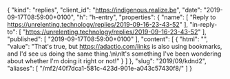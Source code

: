 {
  "kind": "replies",
  "client_id": "https://indigenous.realize.be",
  "date": "2019-09-17T08:59:00+0100",
  "h": "h-entry",
  "properties": {
    "name": [
      "Reply to https://unrelenting.technology/replies/2019-09-16-23-43-52"
    ],
    "in-reply-to": [
      "https://unrelenting.technology/replies/2019-09-16-23-43-52"
    ],
    "published": [
      "2019-09-17T08:59:00+0100"
    ],
    "content": [
      {
        "html": "",
        "value": "That's true, but https://adactio.com/links is also using bookmarks, and I'd see us doing the same thing.\n\nIt's something I've been wondering about whether I'm doing it right or not!"
      }
    ]
  },
  "slug": "2019/09/kdnd2",
  "aliases": [
    "/mf2/40f7dca1-581c-423d-901e-a043c57430f8/"
  ]
}
